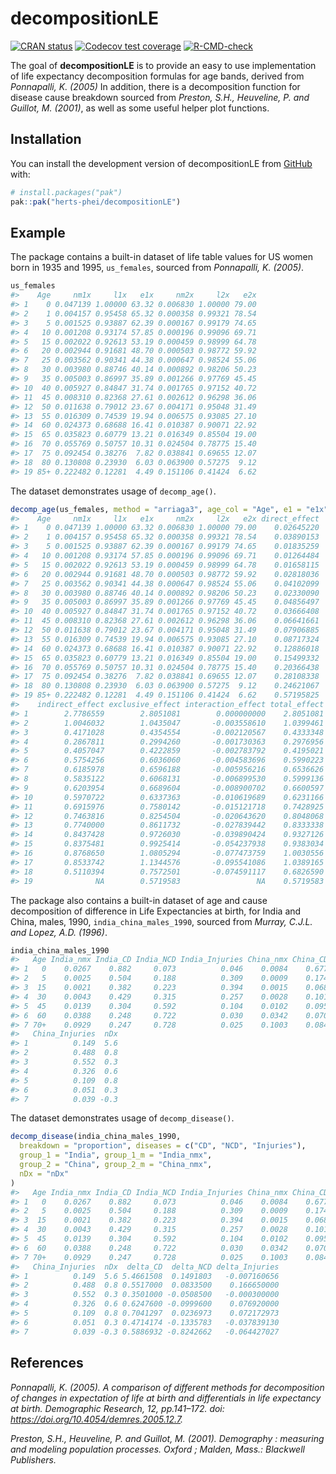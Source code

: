 
<!-- README.md is generated from README.Rmd. Please edit that file -->

# decompositionLE

<!-- badges: start -->

[![CRAN
status](https://www.r-pkg.org/badges/version/decompositionLE)](https://CRAN.R-project.org/package=decompositionLE)
[![Codecov test
coverage](https://codecov.io/gh/herts-phei/decompositionLE/graph/badge.svg)](https://app.codecov.io/gh/herts-phei/decompositionLE)
[![R-CMD-check](https://github.com/herts-phei/decompositionLE/actions/workflows/R-CMD-check.yaml/badge.svg)](https://github.com/herts-phei/decompositionLE/actions/workflows/R-CMD-check.yaml)
<!-- badges: end -->

The goal of **decompositionLE** is to provide an easy to use
implementation of life expectancy decomposition formulas for age bands,
derived from *Ponnapalli, K. (2005)* In addition, there is a
decomposition function for disease cause breakdown sourced from
*Preston, S.H., Heuveline, P. and Guillot, M. (2001)*, as well as some
useful helper plot functions.

## Installation

You can install the development version of decompositionLE from
[GitHub](https://github.com/) with:

``` r
# install.packages("pak")
pak::pak("herts-phei/decompositionLE")
```

## Example

The package contains a built-in dataset of life table values for US
women born in 1935 and 1995, `us_females`, sourced from *Ponnapalli, K.
(2005)*.

``` r
us_females
#>    Age     nm1x     l1x   e1x     nm2x     l2x   e2x
#> 1    0 0.047139 1.00000 63.32 0.006830 1.00000 79.00
#> 2    1 0.004157 0.95458 65.32 0.000358 0.99321 78.54
#> 3    5 0.001525 0.93887 62.39 0.000167 0.99179 74.65
#> 4   10 0.001208 0.93174 57.85 0.000196 0.99096 69.71
#> 5   15 0.002022 0.92613 53.19 0.000459 0.98999 64.78
#> 6   20 0.002944 0.91681 48.70 0.000503 0.98772 59.92
#> 7   25 0.003562 0.90341 44.38 0.000647 0.98524 55.06
#> 8   30 0.003980 0.88746 40.14 0.000892 0.98206 50.23
#> 9   35 0.005003 0.86997 35.89 0.001266 0.97769 45.45
#> 10  40 0.005927 0.84847 31.74 0.001765 0.97152 40.72
#> 11  45 0.008310 0.82368 27.61 0.002612 0.96298 36.06
#> 12  50 0.011638 0.79012 23.67 0.004171 0.95048 31.49
#> 13  55 0.016309 0.74539 19.94 0.006575 0.93085 27.10
#> 14  60 0.024373 0.68688 16.41 0.010387 0.90071 22.92
#> 15  65 0.035823 0.60779 13.21 0.016349 0.85504 19.00
#> 16  70 0.055769 0.50757 10.31 0.024504 0.78775 15.40
#> 17  75 0.092454 0.38276  7.82 0.038841 0.69655 12.07
#> 18  80 0.130808 0.23930  6.03 0.063900 0.57275  9.12
#> 19 85+ 0.222482 0.12281  4.49 0.151106 0.41424  6.62
```

The dataset demonstrates usage of `decomp_age()`.

``` r
decomp_age(us_females, method = "arriaga3", age_col = "Age", e1 = "e1x", e2 = "e2x", l1 = "l1x", l2 = "l2x")
#>    Age     nm1x     l1x   e1x     nm2x     l2x   e2x direct_effect
#> 1    0 0.047139 1.00000 63.32 0.006830 1.00000 79.00    0.02645220
#> 2    1 0.004157 0.95458 65.32 0.000358 0.99321 78.54    0.03890153
#> 3    5 0.001525 0.93887 62.39 0.000167 0.99179 74.65    0.01835259
#> 4   10 0.001208 0.93174 57.85 0.000196 0.99096 69.71    0.01264484
#> 5   15 0.002022 0.92613 53.19 0.000459 0.98999 64.78    0.01658115
#> 6   20 0.002944 0.91681 48.70 0.000503 0.98772 59.92    0.02818036
#> 7   25 0.003562 0.90341 44.38 0.000647 0.98524 55.06    0.04102099
#> 8   30 0.003980 0.88746 40.14 0.000892 0.98206 50.23    0.02330090
#> 9   35 0.005003 0.86997 35.89 0.001266 0.97769 45.45    0.04856497
#> 10  40 0.005927 0.84847 31.74 0.001765 0.97152 40.72    0.03666408
#> 11  45 0.008310 0.82368 27.61 0.002612 0.96298 36.06    0.06641661
#> 12  50 0.011638 0.79012 23.67 0.004171 0.95048 31.49    0.07906885
#> 13  55 0.016309 0.74539 19.94 0.006575 0.93085 27.10    0.08717324
#> 14  60 0.024373 0.68688 16.41 0.010387 0.90071 22.92    0.12886018
#> 15  65 0.035823 0.60779 13.21 0.016349 0.85504 19.00    0.15499332
#> 16  70 0.055769 0.50757 10.31 0.024504 0.78775 15.40    0.20366438
#> 17  75 0.092454 0.38276  7.82 0.038841 0.69655 12.07    0.28108338
#> 18  80 0.130808 0.23930  6.03 0.063900 0.57275  9.12    0.24621067
#> 19 85+ 0.222482 0.12281  4.49 0.151106 0.41424  6.62    0.57195825
#>    indirect_effect exclusive_effect interaction_effect total_effect
#> 1        2.7786559        2.8051081        0.000000000    2.8051081
#> 2        1.0046032        1.0435047       -0.003558610    1.0399461
#> 3        0.4171028        0.4354554       -0.002120567    0.4333348
#> 4        0.2867811        0.2994260       -0.001730363    0.2976956
#> 5        0.4057047        0.4222859       -0.002783792    0.4195021
#> 6        0.5754256        0.6036060       -0.004583696    0.5990223
#> 7        0.6185978        0.6596188       -0.005956216    0.6536626
#> 8        0.5835122        0.6068131       -0.006899530    0.5999136
#> 9        0.6203954        0.6689604       -0.008900702    0.6600597
#> 10       0.5970722        0.6337363       -0.010619689    0.6231166
#> 11       0.6915976        0.7580142       -0.015121718    0.7428925
#> 12       0.7463816        0.8254504       -0.020643620    0.8048068
#> 13       0.7740000        0.8611732       -0.027839442    0.8333338
#> 14       0.8437428        0.9726030       -0.039890424    0.9327126
#> 15       0.8375481        0.9925414       -0.054237938    0.9383034
#> 16       0.8768650        1.0805294       -0.077473759    1.0030556
#> 17       0.8533742        1.1344576       -0.095541086    1.0389165
#> 18       0.5110394        0.7572501       -0.074591117    0.6826590
#> 19              NA        0.5719583                 NA    0.5719583
```

The package also contains a built-in dataset of age and cause
decomposition of difference in Life Expectancies at birth, for India and
China, males, 1990, `india_china_males_1990`, sourced from *Murray,
C.J.L. and Lopez, A.D. (1996)*.

``` r
india_china_males_1990
#>   Age India_nmx India_CD India_NCD India_Injuries China_nmx China_CD China_NCD
#> 1   0    0.0267    0.882     0.073          0.046    0.0084    0.677     0.174
#> 2   5    0.0025    0.504     0.188          0.309    0.0009    0.174     0.337
#> 3  15    0.0021    0.382     0.223          0.394    0.0015    0.068     0.380
#> 4  30    0.0043    0.429     0.315          0.257    0.0028    0.101     0.573
#> 5  45    0.0139    0.304     0.592          0.104    0.0102    0.095     0.796
#> 6  60    0.0388    0.248     0.722          0.030    0.0342    0.070     0.879
#> 7 70+    0.0929    0.247     0.728          0.025    0.1003    0.084     0.877
#>   China_Injuries  nDx
#> 1          0.149  5.6
#> 2          0.488  0.8
#> 3          0.552  0.3
#> 4          0.326  0.6
#> 5          0.109  0.8
#> 6          0.051  0.3
#> 7          0.039 -0.3
```

The dataset demonstrates usage of `decomp_disease()`.

``` r
decomp_disease(india_china_males_1990,
  breakdown = "proportion", diseases = c("CD", "NCD", "Injuries"),
  group_1 = "India", group_1_m = "India_nmx", 
  group_2 = "China", group_2_m = "China_nmx", 
  nDx = "nDx"
)
#>   Age India_nmx India_CD India_NCD India_Injuries China_nmx China_CD China_NCD
#> 1   0    0.0267    0.882     0.073          0.046    0.0084    0.677     0.174
#> 2   5    0.0025    0.504     0.188          0.309    0.0009    0.174     0.337
#> 3  15    0.0021    0.382     0.223          0.394    0.0015    0.068     0.380
#> 4  30    0.0043    0.429     0.315          0.257    0.0028    0.101     0.573
#> 5  45    0.0139    0.304     0.592          0.104    0.0102    0.095     0.796
#> 6  60    0.0388    0.248     0.722          0.030    0.0342    0.070     0.879
#> 7 70+    0.0929    0.247     0.728          0.025    0.1003    0.084     0.877
#>   China_Injuries  nDx  delta_CD  delta_NCD delta_Injuries
#> 1          0.149  5.6 5.4661508  0.1491803   -0.007160656
#> 2          0.488  0.8 0.5517000  0.0833500    0.166650000
#> 3          0.552  0.3 0.3501000 -0.0508500   -0.000300000
#> 4          0.326  0.6 0.6247600 -0.0999600    0.076920000
#> 5          0.109  0.8 0.7041297  0.0236973    0.072172973
#> 6          0.051  0.3 0.4714174 -0.1335783   -0.037839130
#> 7          0.039 -0.3 0.5886932 -0.8242662   -0.064427027
```

## References

*Ponnapalli, K. (2005). A comparison of different methods for
decomposition of changes in expectation of life at birth and
differentials in life expectancy at birth. Demographic Research, 12,
pp.141–172. doi: <https://doi.org/10.4054/demres.2005.12.7>.*

*Preston, S.H., Heuveline, P. and Guillot, M. (2001). Demography :
measuring and modeling population processes. Oxford ; Malden, Mass.:
Blackwell Publishers.*
